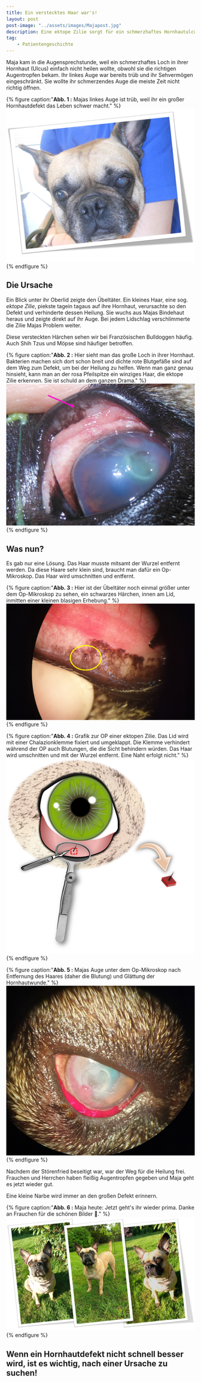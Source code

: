 ```yaml
---
title: Ein verstecktes Haar war's!
layout: post
post-image: "../assets/images/Majapost.jpg"
description: Eine ektope Zilie sorgt für ein schmerzhaftes Hornhautulcus bei Maja.
tag:
    - Patientengeschichte
---
```


Maja kam in die Augensprechstunde, weil ein schmerzhaftes Loch in ihrer Hornhaut (Ulcus) einfach nicht heilen wollte, obwohl sie die richtigen Augentropfen bekam. Ihr linkes Auge war bereits trüb und ihr Sehvermögen eingeschränkt. Sie wollte ihr schmerzendes Auge die meiste Zeit nicht richtig öffnen.

<!--excerpt-->

{% figure caption:"**Abb. 1 :** Majas linkes Auge ist trüb, weil ihr ein großer Hornhautdefekt das Leben schwer macht." %}
![Französische Bulldogge mit gräulich trübem linken Auge.](../assets/images/Majaprae0.JPG)
{% endfigure %}

## Die Ursache

Ein Blick unter ihr Oberlid zeigte den Übeltäter. Ein kleines Haar, eine sog. _ektope Zilie_, piekste tagein tagaus auf ihre Hornhaut, verursachte so den Defekt und verhinderte dessen Heilung. Sie wuchs aus Majas Bindehaut heraus und zeigte direkt auf ihr Auge. Bei jedem Lidschlag verschlimmerte die Zilie Majas Problem weiter.

Diese versteckten Härchen sehen wir bei Französischen Bulldoggen häufig. Auch Shih Tzus und Möpse sind häufiger betroffen.

{% figure caption:"**Abb. 2 :** Hier sieht man das große Loch in ihrer Hornhaut. Bakterien machen sich dort schon breit und dichte rote Blutgefäße sind auf dem Weg zum Defekt, um bei der Heilung zu helfen. Wenn man ganz genau hinsieht, kann man an der rosa Pfeilspitze ein winziges Haar, die ektope Zilie erkennen. Sie ist schuld an dem ganzen Drama." %}
![Foto von Majas Auge mit großem Hornhautdefekt und hochgezogenem Augenlid mit kleinem Härchen darin.](../assets/images/Majaprae.jpg)
{% endfigure %}

## Was nun?

Es gab nur eine Lösung. Das Haar musste mitsamt der Wurzel entfernt werden. Da diese Haare sehr klein sind, braucht man dafür ein Op-Mikroskop. Das Haar wird umschnitten und entfernt. 

{% figure caption:"**Abb. 3 :** Hier ist der Übeltäter noch einmal größer unter dem Op-Mikroskop zu sehen, ein schwarzes Härchen, innen am Lid, inmitten einer kleinen blasigen Erhebung." %}
![Großaufnahme der Lidinnenseite mit der ektopen Zilie in der Bindehaut.](../assets/images/Majaprae1.jpg)
{% endfigure %}

{% figure caption:"**Abb. 4 :** Grafik zur OP einer ektopen Zilie. Das Lid wird mit einer Chalazionklemme fixiert und umgeklappt. Die Klemme verhindert während der OP auch Blutungen, die die Sicht behindern würden. Das Haar wird umschnitten und mit der Wurzel entfernt. Eine Naht erfolgt nicht." %}
![Grafik eines Auges. Eine Chalazionpinzette liegt am Lid und klemmt den Bereich um eine ektope Zile ab. Weiterhin zeigt das Bild, wie ein viereckiger Schnitt um das Haar angelegt wird und das Haar aus der Bindehaut herausgeschnitten wird.](../assets/images/OPEktopeZilie.png)
{% endfigure %}

{% figure caption:"**Abb. 5 :** Majas Auge unter dem Op-Mikroskop nach Entfernung des Haares (daher die Blutung) und Glättung der Hornhautwunde." %}
![Foto des Auges unter dem OP-Mikroskop mit kleiner Blutung und aufgefrischtem Hornhautulcus.](../assets/images/Majaprae2.jpg)
{% endfigure %}

Nachdem der Störenfried beseitigt war, war der Weg für die Heilung frei. Frauchen und Herrchen haben fleißig Augentropfen gegeben und Maja geht es jetzt wieder gut.

Eine kleine Narbe wird immer an den großen Defekt erinnern.

{% figure caption:"**Abb. 6 :** Maja heute: Jetzt geht's ihr wieder prima. Danke an Frauchen für die schönen Bilder 🙂." %}
![Drei Fotos von Maja, wie sie im grünen Gras sitzt mit offenen Augen.](../assets/images/Majapost.jpg)
{% endfigure %}

## Wenn ein Hornhautdefekt nicht schnell besser wird, ist es wichtig, nach einer Ursache zu suchen!

